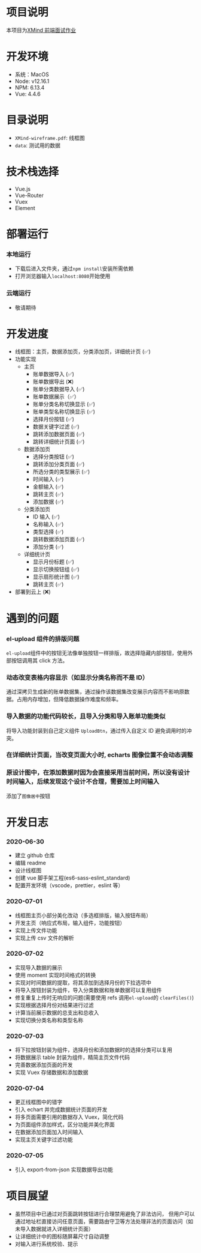 # 项目说明

本项目为[XMind 前端面试作业](https://github.com/xmindltd/hiring/blob/master/frontend-1/README.md)

# 开发环境

- 系统：MacOS
- Node: v12.16.1
- NPM: 6.13.4
- Vue: 4.4.6

# 目录说明

- `XMind-wireframe.pdf`: 线框图
- `data`: 测试用的数据

# 技术栈选择

- Vue.js
- Vue-Router
- Vuex
- Element

# 部署运行

### 本地运行

- 下载后进入文件夹，通过`npm install`安装所需依赖
- 打开浏览器输入`localhost:8080`开始使用

### 云端运行

- 敬请期待

# 开发进度

- 线框图：主页，数据添加页，分类添加页，详细统计页 (:white_check_mark:)
- 功能实现
  - 主页
    - 账单数据导入 (:white_check_mark:)
    - 账单数据导出 (:x:)
    - 账单分类数据导入 (:white_check_mark:)
    - 账单数据展示（:white_check_mark:）
    - 账单分类名称切换显示 (:white_check_mark:)
    - 账单类型名称切换显示 (:white_check_mark:)
    - 选择月份按钮 (:white_check_mark:)
    - 数据关键字过滤 (:white_check_mark:)
    - 跳转添加数据页面 (:white_check_mark:)
    - 跳转详细统计页面 (:white_check_mark:)
  - 数据添加页
    - 选择分类按钮 (:white_check_mark:)
    - 跳转添加分类页面 (:white_check_mark:)
    - 所选分类的类型展示 (:white_check_mark:)
    - 时间输入 (:white_check_mark:)
    - 金额输入 (:white_check_mark:)
    - 跳转主页 (:white_check_mark:)
    - 添加数据 (:white_check_mark:)
  - 分类添加页
    - ID 输入 (:white_check_mark:)
    - 名称输入 (:white_check_mark:)
    - 类型选择 (:white_check_mark:)
    - 跳转数据添加页面 (:white_check_mark:)
    - 添加分类 (:white_check_mark:)
  - 详细统计页
    - 显示月份标题 (:white_check_mark:)
    - 显示切换按钮组 (:white_check_mark:)
    - 显示扇形统计图 (:white_check_mark:)
    - 跳转主页 (:white_check_mark:)
- 部署到云上 (:x:)

# 遇到的问题

### el-upload 组件的排版问题

`el-upload`组件中的按钮无法像单独按钮一样排版，故选择隐藏内部按钮，使用外部按钮调用其 click 方法。

### 动态改变表格内容显示（如显示分类名称而不是 ID）

通过深拷贝生成新的账单数据集，通过操作该数据集改变展示内容而不影响原数据。占用内存增加，但降低数据操作难度和频率。

### 导入数据的功能代码较长，且导入分类和导入账单功能类似

将导入功能封装到自己定义组件 `UploadBtn`，通过传入自定义 ID 避免调用时的冲突。

### 在详细统计页面，当改变页面大小时, echarts 图像位置不会动态调整

### 原设计图中，在添加数据时因为会直接采用当前时间，所以没有设计时间输入，后续发现这个设计不合理，需要加上时间输入

添加了`图像居中`按钮

# 开发日志

### 2020-06-30

- 建立 github 仓库
- 编辑 readme
- 设计线框图
- 创建 vue 脚手架工程(es6-sass-eslint_standard)
- 配置开发环境（vscode，prettier，eslint 等）

### 2020-07-01

- 线框图主页小部分美化改动（多选框排版，输入按钮布局）
- 开发主页（响应式布局，输入组件，功能按钮）
- 实现上传文件功能
- 实现上传 csv 文件的解析

### 2020-07-02

- 实现导入数据的展示
- 使用 moment 实现时间格式的转换
- 实现对时间数据的提取，将其添加到选择月份的下拉选项中
- 将导入按钮封装为组件，导入分类数据和账单数据可以复用组件
- 修复重复上传时无响应的问题(需要使用 refs 调用`el-upload`的 `clearFiles()`)
- 实现根据选择月份对结果进行过滤
- 计算当前展示数据的总支出和总收入
- 实现切换分类名称和类型名称

### 2020-07-03

- 将下拉按钮封装为组件，选择月份和添加数据时的选择分类可以复用
- 将数据展示 table 封装为组件，精简主页文件代码
- 完善数据添加页面的开发
- 实现 Vuex 存储数据和添加数据

### 2020-07-04

- 更正线框图中的错字
- 引入 echart 并完成数据统计页面的开发
- 将多页面需要引用的数据存入 Vuex，简化代码
- 为页面组件添加样式，区分功能并美化界面
- 在数据添加页面加入时间输入
- 实现主页关键字过滤功能

### 2020-07-05

- 引入 export-from-json 实现数据导出功能

# 项目展望

- 虽然项目中已通过对页面跳转按钮进行合理禁用避免了非法访问， 但用户可以通过地址栏直接访问任意页面，需要路由守卫等方法处理非法的页面访问（如未导入数据就进入详细统计页面）
- 让详细统计中的图标随屏幕尺寸自动调整
- 对输入进行系统校验、提示
